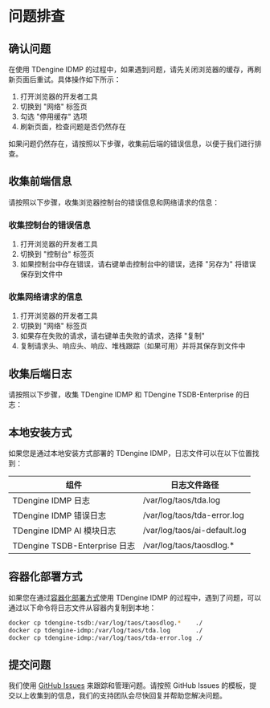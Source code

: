 # 问题排查

## 确认问题

在使用 TDengine IDMP 的过程中，如果遇到问题，请先关闭浏览器的缓存，再刷新页面后重试。具体操作如下所示：

1. 打开浏览器的开发者工具
2. 切换到 "网络" 标签页
3. 勾选 "停用缓存" 选项
4. 刷新页面，检查问题是否仍然存在

如果问题仍然存在，请按照以下步骤，收集前后端的错误信息，以便于我们进行排查。

## 收集前端信息

请按照以下步骤，收集浏览器控制台的错误信息和网络请求的信息：

### 收集控制台的错误信息

1. 打开浏览器的开发者工具
2. 切换到 "控制台" 标签页
3. 如果控制台中存在错误，请右键单击控制台中的错误，选择 "另存为" 将错误保存到文件中

### 收集网络请求的信息

1. 打开浏览器的开发者工具
2. 切换到 "网络" 标签页
3. 如果存在失败的请求，请右键单击失败的请求，选择 "复制"
4. 复制请求头、响应头、响应、堆栈跟踪（如果可用）并将其保存到文件中

## 收集后端日志

请按照以下步骤，收集 TDengine IDMP 和 TDengine TSDB-Enterprise 的日志：

## 本地安装方式

如果您是通过本地安装方式部署的 TDengine IDMP，日志文件可以在以下位置找到：

| 组件       | 日志文件路径                            |
|-----------|---------------------------------------|
| TDengine IDMP 日志 | /var/log/taos/tda.log |
| TDengine IDMP 错误日志 | /var/log/taos/tda-error.log |
| TDengine IDMP AI 模块日志 | /var/log/taos/ai-default.log |
| TDengine TSDB-Enterprise 日志 | /var/log/taos/taosdlog.* |

## 容器化部署方式

如果您在通过[容器化部署方式](../get-started/get-started-docker)使用 TDengine IDMP 的过程中，遇到了问题，可以通过以下命令将日志文件从容器内复制到本地：

```bash
docker cp tdengine-tsdb:/var/log/taos/taosdlog.*    ./
docker cp tdengine-idmp:/var/log/taos/tda.log       ./
docker cp tdengine-idmp:/var/log/taos/tda-error.log ./
```

## 提交问题

我们使用 [GitHub Issues](https://github.com/taosdata/tdengine-idmp-docs/issues/new/choose) 来跟踪和管理问题。请按照 GitHub Issues 的模板，提交以上收集到的信息，我们的支持团队会尽快回复并帮助您解决问题。

